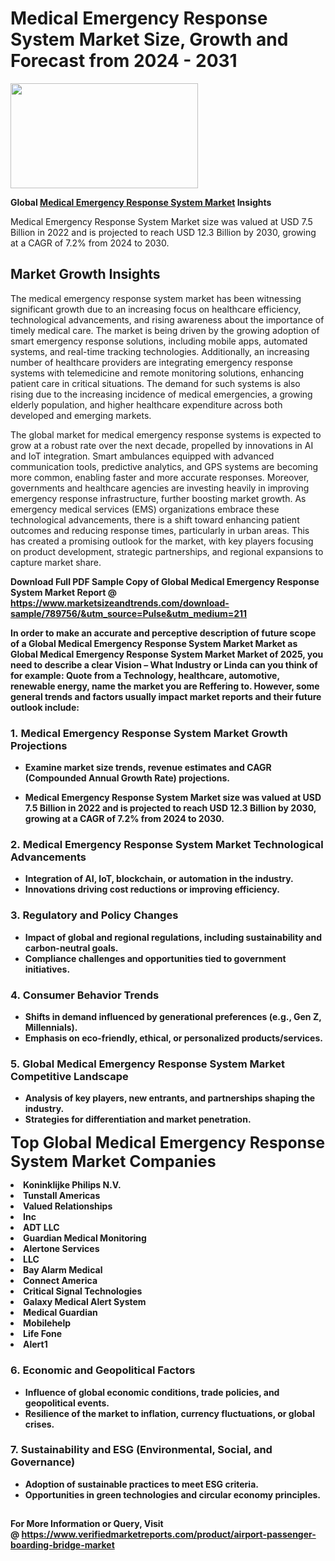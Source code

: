 <H1>Medical Emergency Response System Market Size, Growth and Forecast from 2024 - 2031</H1><img class="aligncenter size-medium wp-image-584254" src="https://thirdeyenews.in/wp-content/uploads/2024/09/Global-Market-Research-300x168.jpeg" alt="" width="300" height="168" /><p><strong>Global&nbsp;<a href="https://www.marketsizeandtrends.com/download-sample/789756/&amp;utm_source=Pulse&amp;utm_medium=211">Medical Emergency Response System Market</a> Insights</strong></p><p>Medical Emergency Response System Market size was valued at USD 7.5 Billion in 2022 and is projected to reach USD 12.3 Billion by 2030, growing at a CAGR of 7.2% from 2024 to 2030.</p><p><h2>Market Growth Insights</h2> <p>The medical emergency response system market has been witnessing significant growth due to an increasing focus on healthcare efficiency, technological advancements, and rising awareness about the importance of timely medical care. The market is being driven by the growing adoption of smart emergency response solutions, including mobile apps, automated systems, and real-time tracking technologies. Additionally, an increasing number of healthcare providers are integrating emergency response systems with telemedicine and remote monitoring solutions, enhancing patient care in critical situations. The demand for such systems is also rising due to the increasing incidence of medical emergencies, a growing elderly population, and higher healthcare expenditure across both developed and emerging markets.</p> <p><strong></strong></p> <p>The global market for medical emergency response systems is expected to grow at a robust rate over the next decade, propelled by innovations in AI and IoT integration. Smart ambulances equipped with advanced communication tools, predictive analytics, and GPS systems are becoming more common, enabling faster and more accurate responses. Moreover, governments and healthcare agencies are investing heavily in improving emergency response infrastructure, further boosting market growth. As emergency medical services (EMS) organizations embrace these technological advancements, there is a shift toward enhancing patient outcomes and reducing response times, particularly in urban areas. This has created a promising outlook for the market, with key players focusing on product development, strategic partnerships, and regional expansions to capture market share. <p><strong></p><p><span class=""><strong>Download Full PDF Sample Copy of Global Medical Emergency Response System Market Report</strong> @ <a href="https://www.marketsizeandtrends.com/download-sample/789756/&amp;utm_source=Pulse&amp;utm_medium=211" target="_blank">https://www.marketsizeandtrends.com/download-sample/789756/&amp;utm_source=Pulse&amp;utm_medium=211</a></span></p><p>In order to make an accurate and perceptive description of future scope of a Global&nbsp;Medical Emergency Response System Market Market as Global&nbsp;Medical Emergency Response System Market Market of 2025, you need to describe a clear Vision &ndash; What Industry or Linda can you think of for example: Quote from a Technology, healthcare, automotive, renewable energy, name the market you are Reffering to. However, some general trends and factors usually impact market reports and their future outlook include:</p><h3>1.&nbsp;<strong>Medical Emergency Response System Market Growth Projections</strong></h3><ul><li>Examine market size trends, revenue estimates and CAGR (Compounded Annual Growth Rate) projections.</li><li><p>Medical Emergency Response System Market size was valued at USD 7.5 Billion in 2022 and is projected to reach USD 12.3 Billion by 2030, growing at a CAGR of 7.2% from 2024 to 2030.</p></li></ul><h3>2.&nbsp;<strong>Medical Emergency Response System Market Technological Advancements</strong></h3><ul><li>Integration of AI, IoT, blockchain, or automation in the industry.</li><li>Innovations driving cost reductions or improving efficiency.</li></ul><h3>3.&nbsp;<strong>Regulatory and Policy Changes</strong></h3><ul><li>Impact of global and regional regulations, including sustainability and carbon-neutral goals.</li><li>Compliance challenges and opportunities tied to government initiatives.</li></ul><h3>4.&nbsp;<strong>Consumer Behavior Trends</strong></h3><ul><li>Shifts in demand influenced by generational preferences (e.g., Gen Z, Millennials).</li><li>Emphasis on eco-friendly, ethical, or personalized products/services.</li></ul><h3>5.&nbsp;<strong>Global Medical Emergency Response System Market Competitive Landscape</strong></h3><ul><li>Analysis of key players, new entrants, and partnerships shaping the industry.</li><li>Strategies for differentiation and market penetration.</li></ul><p data-pm-slice="1 1 []"><span style="color: inherit; font-family: inherit; font-size: 25px;">Top Global Medical Emergency Response System Market Companies</span></p><div class="" data-test-id=""><p><li>Koninklijke Philips N.V.</li><li> Tunstall Americas</li><li> Valued Relationships</li><li> Inc</li><li> ADT LLC</li><li> Guardian Medical Monitoring</li><li> Alertone Services</li><li> LLC</li><li> Bay Alarm Medical</li><li> Connect America</li><li> Critical Signal Technologies</li><li> Galaxy Medical Alert System</li><li> Medical Guardian</li><li> Mobilehelp</li><li> Life Fone</li><li> Alert1</li></p></div><h3>6.&nbsp;<strong>Economic and Geopolitical Factors</strong></h3><ul><li>Influence of global economic conditions, trade policies, and geopolitical events.</li><li>Resilience of the market to inflation, currency fluctuations, or global crises.</li></ul><h3>7.&nbsp;<strong>Sustainability and ESG (Environmental, Social, and Governance)</strong></h3><ul><li>Adoption of sustainable practices to meet ESG criteria.</li><li>Opportunities in green technologies and circular economy principles.</li></ul><h2><strong style="font-size: 14px;">For More Information or Query, Visit @&nbsp;</strong><a style="background-color: #ffffff; font-size: 14px;" href="https://www.marketsizeandtrends.com/report/medical-emergency-response-system-market/" target="_blank">https://www.verifiedmarketreports.com/product/airport-passenger-boarding-bridge-market</a></h2>
